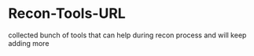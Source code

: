 # Recon-Tools-URL
collected bunch of tools that can help during recon process and will keep adding more
